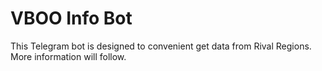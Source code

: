 # VBOO Info Bot
This Telegram bot is designed to convenient get data from Rival Regions.
More information will follow.
